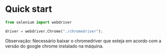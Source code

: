 # Quick start
```py
from selenium import webdriver

driver = webdriver.Chrome("./chromedriver");
```

Observação: Necessário baixar o chromedriver que esteja em acordo com a versão do google chrome instalado na máquina.